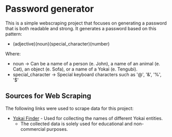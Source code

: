 # Password generator

This is a simple webscraping project that focuses on generating a password that is both readable and strong.
It generates a password based on this pattern:
- (adjective)(noun)(special_character)(number)
  
Where:
- noun -> Can be a name of a person (e. John), a name of an animal (e. Cat), an object (e. Sofa), or a name of a Yokai (e. Tengubi).
- special_character -> Special keyboard characters such as '@', '&', '%', '$'

## Sources for Web Scraping

The following links were used to scrape data for this project:

- [Yokai Finder](https://yokai.com/finder/) - Used for collecting the names of different Yokai entities.
  -  The collected data is solely used for educational and non-commercial purposes.
